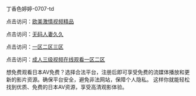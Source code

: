 
丁香色婷婷-0707-td

点击访问：<a href="https://bered.pages.dev/">欧美激情视频精品</a>

点击访问：<a href="https://rtj-3zo.pages.dev/">无码人妻久久</a>

点击访问：<a href="https://vassv.pages.dev/">一区二区三区</a>

点击访问：<a href="https://gsd-agv.pages.dev/">成人三级视频在线观看一区二区</a>


想免费观看日本AV免费？选择合法平台，注册后即可享受免费的流媒体播放和更新的影片资源。确保平台安全，避免非法网站，保障个人隐私。
这样你就能轻松找到优质、免费的日本AV资源，享受高清观影体验。

<span style="display:none;">[Canonical link](）</span>
